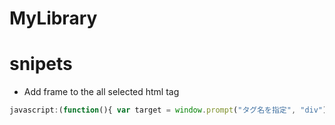 # MyLibrary

# snipets
- Add frame to the all selected html tag
```javascript
javascript:(function(){ var target = window.prompt("タグ名を指定", "div"); var color = window.prompt("色を指定", "red"); var tags = document.getElementsByTagName(target); for(i in tags){ tags[i].style.border = "1px solid " + color; } })();
```
